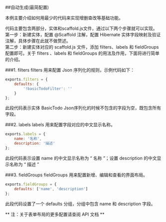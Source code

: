##自动生成(最简配置)

本例主要介绍如何用最少的代码来实现增删查改等基础功能。

代码主要包含两部分，实体和scaffold.js文件，通过以下两个步骤就可以实现。</br>
第一步：新建实体，配置 @Scaffold 注解，配置 Hibernate 实体字段映射及验证注解，具体步骤在此就不做赘述。</br>
第二步：新建实体对应的 scaffold.js 文件，添加 filters、labels 和 fieldGroups 配置即可。关于 filters 、labels 和 fieldGroups 的用法及作用，下面将进行简单的介绍。


###1. filters
filters 用来配置 Json 序列化的规则，示例代码如下：
```javascript
exports.filters = {
    defaults: {
        '!basicTodoFilter': ''
    }
};
```
此段代码表示实体 BasicTodo Json序列化的时候不包含的字段为空，既包含所有字段。

###2. labels
labels 用来配置字段对应的中文显示名称。
```javascript
exports.labels = {
    name: '名称',
    description: '描述'
};
```
此段代码表示设置 name 的中文显示名称为 “ 名称 ”；设置 description 的中文显示名称为 “ 描述 ”

###3. fieldGroups
fieldGroups 用来配置新增、编辑和查看的界面布局。

```javascript
exports.fieldGroups = {
    defaults: ['name', 'description']
};
```
此段代码设置了一个 defaults 分组，分组中包含 name 和 description 字段。

** 注：关于表单布局的更多配置请查阅 API 文档 **
